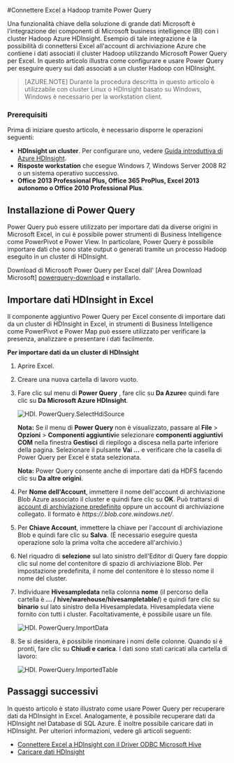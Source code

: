 <properties
    pageTitle="Connettere Excel a Hadoop con Power Query | Microsoft Azure"
    description="Informazioni su come sfruttare componenti di business intelligence e usare Power Query per Excel per accedere ai dati archiviati in Hadoop in HDInsight."
    services="hdinsight"
    documentationCenter=""
    tags="azure-portal"
    authors="mumian"
    manager="jhubbard"
    editor="cgronlun"/>

<tags
    ms.service="hdinsight"
    ms.workload="big-data"
    ms.tgt_pltfrm="na"
    ms.devlang="na"
    ms.topic="article"
    ms.date="10/19/2016"
    ms.author="jgao"/>


#<a name="connect-excel-to-hadoop-by-using-power-query"></a>Connettere Excel a Hadoop tramite Power Query

Una funzionalità chiave della soluzione di grande dati Microsoft è l'integrazione dei componenti di Microsoft business intelligence (BI) con i cluster Hadoop Azure HDInsight. Esempio di tale integrazione è la possibilità di connettersi Excel all'account di archiviazione Azure che contiene i dati associati il cluster Hadoop utilizzando Microsoft Power Query per Excel. In questo articolo illustra come configurare e usare Power Query per eseguire query sui dati associati a un cluster Hadoop con HDInsight.

> [AZURE.NOTE] Durante la procedura descritta in questo articolo è utilizzabile con cluster Linux o HDInsight basato su Windows, Windows è necessario per la workstation client.

### <a name="prerequisites"></a>Prerequisiti

Prima di iniziare questo articolo, è necessario disporre le operazioni seguenti:

- **HDInsight un cluster**. Per configurare uno, vedere [Guida introduttiva di Azure HDInsight][hdinsight-get-started].
- **Risposte workstation** che esegue Windows 7, Windows Server 2008 R2 o un sistema operativo successivo.
- **Office 2013 Professional Plus, Office 365 ProPlus, Excel 2013 autonomo o Office 2010 Professional Plus**.


## <a name="install-power-query"></a>Installazione di Power Query

Power Query può essere utilizzato per importare dati da diverse origini in Microsoft Excel, in cui è possibile power strumenti di Business Intelligence come PowerPivot e Power View. In particolare, Power Query è possibile importare dati che sono state output o generati tramite un processo Hadoop eseguito in un cluster di HDInsight.

Download di Microsoft Power Query per Excel dall' [Area Download Microsoft] [ powerquery-download] e installarlo.

## <a name="import-hdinsight-data-into-excel"></a>Importare dati HDInsight in Excel

Il componente aggiuntivo Power Query per Excel consente di importare dati da un cluster di HDInsight in Excel, in strumenti di Business Intelligence come PowerPivot e Power Map può essere utilizzato per verificare la presenza, analizzare e presentare i dati facilmente.

**Per importare dati da un cluster di HDInsight**

1. Aprire Excel.

2. Creare una nuova cartella di lavoro vuoto.

3. Fare clic sul menu di **Power Query** , fare clic su **Da Azure**e quindi fare clic su **Da Microsoft Azure HDInsight**.

    ![HDI. PowerQuery.SelectHdiSource][image-hdi-powerquery-hdi-source]

    **Nota:** Se il menu di **Power Query** non è visualizzato, passare al **File** > **Opzioni** > **Componenti aggiuntivi**e selezionare **componenti aggiuntivi COM** nella finestra **Gestisci** di riepilogo a discesa nella parte inferiore della pagina. Selezionare il pulsante **Vai …** e verificare che la casella di Power Query per Excel è stata selezionata.

    **Nota:** Power Query consente anche di importare dati da HDFS facendo clic su **Da altre origini**.

3. Per **Nome dell'Account**, immettere il nome dell'account di archiviazione Blob Azure associato il cluster e quindi fare clic su **OK**. Può trattarsi di [account di archiviazione predefinito](hdinsight-administer-use-management-portal.md#find-the-default-storage-account) oppure un account di archiviazione collegato.  Il formato è *https://<StorageAccountName>.blob.core.windows.net/*.

4. Per **Chiave Account**, immettere la chiave per l'account di archiviazione Blob e quindi fare clic su **Salva**. (È necessario eseguire questa operazione solo la prima volta che accedere all'archivio.)

5. Nel riquadro di **selezione** sul lato sinistro dell'Editor di Query fare doppio clic sul nome del contenitore di spazio di archiviazione Blob. Per impostazione predefinita, il nome del contenitore è lo stesso nome il nome del cluster.

6. Individuare **Hivesampledata** nella colonna **nome** (il percorso della cartella è **... / hive/warehouse/hivesampletable/**) e quindi fare clic su **binario** sul lato sinistro della Hivesampledata. Hivesampledata viene fornito con tutti i cluster. Facoltativamente, è possibile usare un file.

    ![HDI. PowerQuery.ImportData][image-hdi-powerquery-importdata]

7. Se si desidera, è possibile rinominare i nomi delle colonne. Quando si è pronti, fare clic su **Chiudi e carica**.  I dati sono stati caricati alla cartella di lavoro:

    ![HDI. PowerQuery.ImportedTable][image-hdi-powerquery-imported-table]

## <a name="next-steps"></a>Passaggi successivi

In questo articolo è stato illustrato come usare Power Query per recuperare dati da HDInsight in Excel. Analogamente, è possibile recuperare dati da HDInsight nel Database di SQL Azure. È inoltre possibile caricare dati in HDInsight. Per ulteriori informazioni, vedere gli articoli seguenti:

* [Connettere Excel a HDInsight con il Driver ODBC Microsoft Hive][hdinsight-ODBC]
* [Caricare dati HDInsight][hdinsight-upload-data]

[hdinsight-ODBC]: hdinsight-connect-excel-hive-odbc-driver.md
[hdinsight-get-started]: hdinsight-hadoop-linux-tutorial-get-started.md
[hdinsight-upload-data]: hdinsight-upload-data.md

[image-hdi-powerquery-hdi-source]: ./media/hdinsight-connect-excel-power-query/HDI.PowerQuery.SelectHdiSource.png
[image-hdi-powerquery-importdata]: ./media/hdinsight-connect-excel-power-query/HDI.PowerQuery.ImportData.png
[image-hdi-powerquery-imported-table]: ./media/hdinsight-connect-excel-power-query/HDI.PowerQuery.ImportedTable.PNG

[powerquery-download]: http://go.microsoft.com/fwlink/?LinkID=286689
